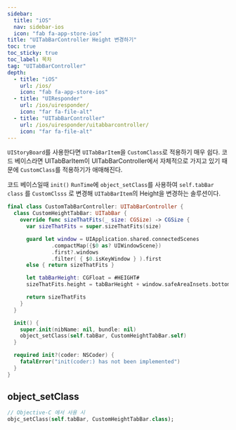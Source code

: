 ```yaml
---
sidebar:
  title: "iOS"
  nav: sidebar-ios
  icon: "fab fa-app-store-ios"
title: "UITabBarController Height 변경하기"
toc: true
toc_sticky: true
toc_label: 목차
tag: "UITabBarController"
depth:
  - title: "iOS"
    url: /ios/
    icon: "fab fa-app-store-ios"
  - title: "UIResponder"
    url: /ios/uiresponder/
    icon: "far fa-file-alt"
  - title: "UITabBarController"
    url: /ios/uiresponder/uitabbarcontroller/
    icon: "far fa-file-alt"
---
```

`UIStoryBoard`를 사용한다면 `UITabBarItem`을 `CustomClass`로 적용하기 매우 쉽다. 코드 베이스라면 UITabBarItem이 UITabBarController에서 자체적으로 가지고 있기 때문에 `CustomClass`를 적용하기가 애매해진다.  

코드 베이스일때 `init()` `RunTime`에 `object_setClass`를 사용하여 `self.tabBar` `class` 를 `CustomClsss` 로 변경해 `UITabBarItem`의 Height을 변경하는 솔루션이다. 

```swift
final class CustomTabBarController: UITabBarController {
  class CustomHeightTabBar: UITabBar {
    override func sizeThatFits(_ size: CGSize) -> CGSize {
      var sizeThatFits = super.sizeThatFits(size)

      guard let window = UIApplication.shared.connectedScenes
              .compactMap({$0 as? UIWindowScene})
              .first?.windows
              .filter( { $0.isKeyWindow } ).first
      else { return sizeThatFits }

      let tabBarHeight: CGFloat = #HEIGHT#
      sizeThatFits.height = tabBarHeight + window.safeAreaInsets.bottom

      return sizeThatFits
    }
  }

  init() {
    super.init(nibName: nil, bundle: nil)
    object_setClass(self.tabBar, CustomHeightTabBar.self)
  }

  required init?(coder: NSCoder) {
    fatalError("init(coder:) has not been implemented")
  }
}
```

## object_setClass

```swift
// Objective-C 에서 사용 시
objc_setClass(self.tabBar, CustomHeightTabBar.class);
```
